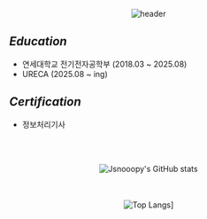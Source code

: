 <div align="center">
  
![header](https://capsule-render.vercel.app/api?type=rounded&color=auto&height=200&section=header&text=JaeLee&20render&fontsize=90)

</div>

## *Education*
- 연세대학교 전기전자공학부 (2018.03 ~ 2025.08)
- URECA (2025.08 ~ ing)

## *Certification*
- 정보처리기사

<br><br>

<div align="center">
  
![Jsnooopy's GitHub stats](https://github-readme-stats.vercel.app/api?username=Jsnooopy&show_icons=true&theme=radical)

<br><br>
![Top Langs](https://github-readme-stats.vercel.app/api/top-langs/?username=Jsnooopy&layout=compact)]

</div>
